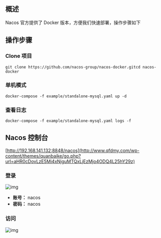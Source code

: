 ## 概述

Nacos 官方提供了 Docker 版本，方便我们快速部署，操作步骤如下

## 操作步骤

### Clone 项目

```shell
git clone https://github.com/nacos-group/nacos-docker.gitcd nacos-docker
```

### 单机模式

```shell
docker-compose -f example/standalone-mysql.yaml up -d
```

### 查看日志

```shell
docker-compose -f example/standalone-mysql.yaml logs -f
```

## Nacos 控制台

[http://192.168.141.132:8848/nacos](http://www.qfdmy.com/wp-content/themes/quanbaike/go.php?url=aHR0cDovLzE5Mi4xNjguMTQxLjEzMjo4ODQ4L25hY29z)

### 登录

![img](http://www.qfdmy.com/wp-content/uploads/2019/08/f2df89cf11bf6e3.png)

- **账号：** nacos
- **密码：** nacos

### 访问

![img](http://www.qfdmy.com/wp-content/uploads/2019/08/bc523a807993bcd.png)